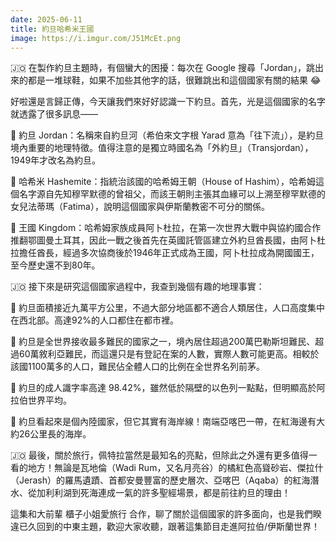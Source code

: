 ```yaml
---
date: 2025-06-11
title: 約旦哈希米王國
image: https://i.imgur.com/J51McEt.png
---
```

🇯🇴 在製作約旦主題時，有個蠻大的困擾：每次在 Google 搜尋「Jordan」，跳出來的都是一堆球鞋，如果不加些其他字的話，很難跳出和這個國家有關的結果 😂

好啦還是言歸正傳，今天讓我們來好好認識一下約旦。首先，光是這個國家的名字就透露了很多訊息——

📍 約旦 Jordan：名稱來自約旦河（希伯來文字根 Yarad 意為「往下流」），是約旦境內重要的地理特徵。值得注意的是獨立時國名為「外約旦」（Transjordan），1949年才改名為約旦。

📍 哈希米 Hashemite：指統治該國的哈希姆王朝（House of Hashim），哈希姆這個名字源自先知穆罕默德的曾祖父，而該王朝則主張其血緣可以上溯至穆罕默德的女兒法蒂瑪（Fatima），說明這個國家與伊斯蘭教密不可分的關係。

📍 王國 Kingdom：哈希姆家族成員阿卜杜拉，在第一次世界大戰中與協約國合作推翻鄂圖曼土耳其，因此一戰之後首先在英國託管區建立外約旦酋長國，由阿卜杜拉擔任酋長，經過多次協商後於1946年正式成為王國，阿卜杜拉成為開國國王，至今歷史還不到80年。

🇯🇴 接下來是研究這個國家過程中，我查到幾個有趣的地理事實：

📍 約旦面積接近九萬平方公里，不過大部分地區都不適合人類居住，人口高度集中在西北部。高達92%的人口都住在都市裡。

📍 約旦是全世界接收最多難民的國家之一，境內居住超過200萬巴勒斯坦難民、超過60萬敘利亞難民，而這還只是有登記在案的人數，實際人數可能更高。相較於該國1100萬多的人口，難民佔全體人口的比例在全世界名列前茅。

📍 約旦的成人識字率高達 98.42%，雖然低於隔壁的以色列一點點，但明顯高於阿拉伯世界平均。

📍 約旦看起來是個內陸國家，但它其實有海岸線！南端亞喀巴一帶，在紅海邊有大約26公里長的海岸。

🇯🇴 最後，關於旅行，佩特拉當然是最知名的亮點，但除此之外還有更多值得一看的地方！無論是瓦地倫（Wadi Rum，又名月亮谷）的橘紅色高聳砂岩、傑拉什（Jerash）的羅馬遺蹟、首都安曼豐富的歷史層次、亞喀巴（Aqaba）的紅海潛水、從加利利湖到死海連成一氣的許多聖經場景，都是前往約旦的理由！

這集和大前輩 櫃子小姐愛旅行 合作，聊了關於這個國家的許多面向，也是我們睽違已久回到的中東主題，歡迎大家收聽，跟著這集節目走進阿拉伯/伊斯蘭世界！